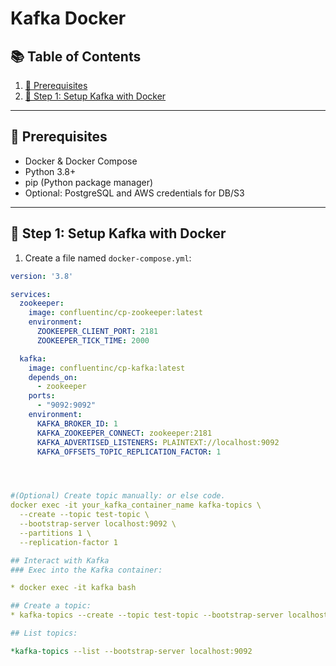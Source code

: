 # Kafka Docker 


## 📚 Table of Contents

1. [🧰 Prerequisites](#-prerequisites)
2. [🐳 Step 1: Setup Kafka with Docker](#-step-1-setup-kafka-with-docker)

---

## 🧰 Prerequisites

- Docker & Docker Compose
- Python 3.8+
- pip (Python package manager)
- Optional: PostgreSQL and AWS credentials for DB/S3

---

## 🐳 Step 1: Setup Kafka with Docker

1. Create a file named `docker-compose.yml`:

```yaml
version: '3.8'

services:
  zookeeper:
    image: confluentinc/cp-zookeeper:latest
    environment:
      ZOOKEEPER_CLIENT_PORT: 2181
      ZOOKEEPER_TICK_TIME: 2000

  kafka:
    image: confluentinc/cp-kafka:latest
    depends_on:
      - zookeeper
    ports:
      - "9092:9092"
    environment:
      KAFKA_BROKER_ID: 1
      KAFKA_ZOOKEEPER_CONNECT: zookeeper:2181
      KAFKA_ADVERTISED_LISTENERS: PLAINTEXT://localhost:9092
      KAFKA_OFFSETS_TOPIC_REPLICATION_FACTOR: 1




#(Optional) Create topic manually: or else code.
docker exec -it your_kafka_container_name kafka-topics \
  --create --topic test-topic \
  --bootstrap-server localhost:9092 \
  --partitions 1 \
  --replication-factor 1

## Interact with Kafka
### Exec into the Kafka container:

* docker exec -it kafka bash

## Create a topic:
* kafka-topics --create --topic test-topic --bootstrap-server localhost:9092 --partitions 1 --replication-factor 1

## List topics:

*kafka-topics --list --bootstrap-server localhost:9092
